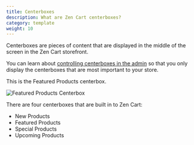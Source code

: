 ```yaml
---
title: Centerboxes  
description: What are Zen Cart centerboxes? 
category: template
weight: 10
---
```


Centerboxes are pieces of content that are displayed in the middle of the screen in the Zen Cart storefront. 

You can learn about [controlling centerboxes in the admin](/user/admin/centerboxes/) so that you only display the centerboxes that are most important to your store. 

This is the Featured Products centerbox. 

![Featured Products Centerbox](/images/featured_products_centerbox.png)

There are four centerboxes that are built in to Zen Cart: 

- New Products
- Featured Products
- Special Products
- Upcoming Products


